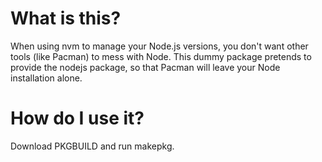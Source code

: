 # What is this?
When using nvm to manage your Node.js versions, you don't want other tools (like Pacman) to mess with Node. This dummy package pretends to provide the nodejs package, so that Pacman will leave your Node installation alone.
# How do I use it?
Download PKGBUILD and run makepkg.
